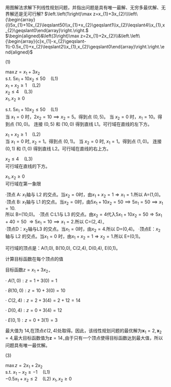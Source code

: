 用图解法求解下列线性规划问题，并指出问题是具有唯一最解、无穷多最优解、无界解还是无可行解?
$\left.\left(1\right)\max z=x_{1}+3x_{2}\\\left\{\begin{array}{l}5x_{1}+10x_{2}\leqslant50\\x_{1}+x_{2}\geqslant1\\x_{2}\leqslant4\\x_{1},x_{2}\geqslant0\end{array}\right.\right.$<br>
$\begin{aligned}&\left(3\right)\max z=2x_{1}+2x_{2}\\&\left.\left\{\begin{array}{c}x_{1}-x_{2}\geqslant-1\\-0.5x_{1}+x_{2}\leqslant2\\x_{1},x_{2}\geqslant0\end{array}\right.\right.\end{aligned}$<br>


$(1)$<br>

$\max z=x_{1}+3x_{2}$<br>
$\text{s.t. } 5x_{1}+10x_{2}\leqslant50 \quad (\text{L1})$<br>
$x_{1}+x_{2}\geqslant1 \quad (\text{L2})$<br>
$x_{2}\leqslant4 \quad (\text{L3})$<br>
$x_{1},x_{2}\geqslant0$<br>

$\text{s.t. } 5x_{1}+10x_{2}\leqslant50 \quad (\text{L1})$<br>
当 $x_{1}=0$ 时，$2x_{2}=10 \implies x_{2}=5$。得到点 $(0,5)$。
当 $x_{2}=0$ 时，$x_{1}=10$。得到点 $(10,0)$。
连接 $(0,5)$ 和 $(10,0)$ 得到直线 L1。可行域在直线的左下方。

$x_{1}+x_{2}\geqslant1 \quad (\text{L2})$<br>
当 $x_{1} = 0$ 时, $x_{2} = 1$。得到点 $(0,1)$。
当 $x_{2} = 0$ 时, $x_{1} = 1$。得到点 $(1,0)$。
连接 $(0,1)$ 和 $(1,0)$ 得到直线 L2。可行域在直线的右上方。

$x_{2}\leqslant4 \quad (\text{L3})$<br>
可行域在直线的下方。

$x_{1},x_{2}\geqslant0$<br>
可行域在第一象限

·顶点 A: $x_1$轴与 L2 的交点。当$x_2=0$时，由$x_1+x_2=1\Longrightarrow x_1=1.$所以 A=(1,0)。
·顶点 B: $x_1$轴与 L1 的交点。当$x_2=0$时，由$5x_1+10x_2=50\implies5x_1=50\implies x_1=10.$<br>
所以 B=(10,0)。
·顶点 C:L1与 L3 的交点。由$x_{2}=4$代入$5x_1+ 10x_2= 50\Longrightarrow 5x_1+ 40= 50$ $\Longrightarrow 5x_1=10\implies x_{1}=2.$所以 C=$(2,4)_{\circ}$<br>
·顶点D：$x_{2}$轴与L3 的交点。当$x_1=0$时，由$x_{2}=4.$所以 D=(0,4)。
·顶点E：$x_2$ 轴与 L2 的交点。当$x_1=0$ 时，由$x_1+x_2=1\Longrightarrow x_2=1$.所以 E=(0,1)。

可行域的顶点是：A(1,0), B(10,0), C(2,4), D(0,4), E(0,1)。

计算目标函数在每个顶点的值

目标函数$z=x_1+3x_{2\circ}$<br>

$\cdot$ $A( 1, 0) {: }z= 1+ 3( 0) = 1$<br>

$\cdot$ $B( 10, 0) {: }z= 10+ 3( 0) = 10$<br>

$\cdot$ $C( 2, 4)  {: } z= 2+ 3( 4) = 2+ 12= 14$<br>

$\cdot$ $D( 0, 4) {: }z= 0+ 3( 4) = 12$<br>

$\cdot$ $E( 0, 1) {: }z= 0+ 3( 1) = 3$<br>

最大值为 14,在顶点$\mathfrak{C}(2,4)$处取得。因此，该线性规划问题的最优解为$\mathbf{x}_1=2,\mathbf{x}_2=4$,最大目标函数值为$\mathbf{z}=14_{\circ}$由于只有一个顶点使得目标函数达到最大值，所以问题具有唯一最优解。

$(3)$<br>

$\max z=2x_{1}+2x_{2}$<br>
$\text{s.t. } x_{1}-x_{2}\geqslant-1 \quad (\text{L1})$<br>
$-0.5x_{1}+x_{2}\leqslant2 \quad (\text{L2})$ 
$x_{1},x_{2}\geqslant0$<br>
